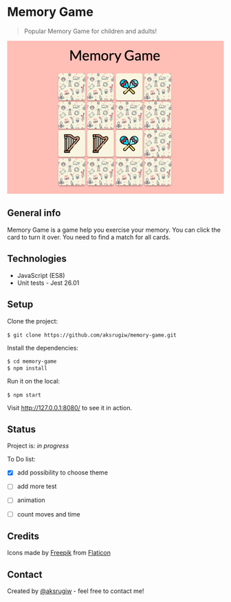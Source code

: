 # Memory Game

> Popular Memory Game for children and adults!

![Example](assets/images/screen.png)

## General info

Memory Game is a game help you exercise your memory.
You can click the card to turn it over. You need to find a match for all cards.

## Technologies

- JavaScript (ES8)
- Unit tests - Jest 26.01

## Setup

Clone the project:

`$ git clone https://github.com/aksrugiw/memory-game.git`

Install the dependencies:

```
$ cd memory-game
$ npm install
```

Run it on the local:

`$ npm start`

Visit http://127.0.0.1:8080/ to see it in action.

## Status

Project is: _in progress_

To Do list:

- [x] add possibility to choose theme

- [ ] add more test

- [ ] animation

- [ ] count moves and time

## Credits

Icons made by [Freepik](https://www.flaticon.com/authors/freepik) from [Flaticon](https://www.flaticon.com)

## Contact

Created by [@aksrugiw](https://github.com/aksrugiw) - feel free to contact me!
